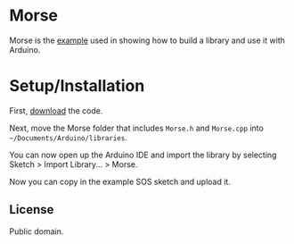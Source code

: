 # Morse

Morse is the [example](http://arduino.cc/en/Hacking/LibraryTutorial) used in showing how to build a library and use it with Arduino.

# Setup/Installation

First, [download](https://github.com/geetarista/Morse-Arduino/downloads) the code.

Next, move the Morse folder that includes `Morse.h` and `Morse.cpp` into `~/Documents/Arduino/libraries`.

You can now open up the Arduino IDE and import the library by selecting Sketch > Import Library... > Morse.

Now you can copy in the example SOS sketch and upload it.

## License

Public domain.
